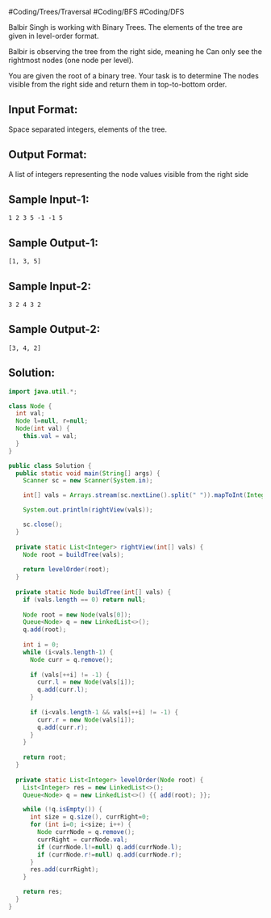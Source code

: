 #Coding/Trees/Traversal #Coding/BFS #Coding/DFS 

Balbir Singh is working with Binary Trees.
The elements of the tree are given in level-order format.

Balbir is observing the tree from the right side, meaning he 
Can only see the rightmost nodes (one node per level).

You are given the root of a binary tree. Your task is to determine 
The nodes visible from the right side and return them in top-to-bottom order.

Input Format:
-------------
Space separated integers, elements of the tree.

Output Format:
--------------
A list of integers representing the node values visible from the right side


Sample Input-1:
---------------
```
1 2 3 5 -1 -1 5
```

Sample Output-1:
----------------
```
[1, 3, 5]
```



Sample Input-2:
---------------
```
3 2 4 3 2
```

Sample Output-2:
----------------
```
[3, 4, 2]
```

## Solution:

```java
import java.util.*;

class Node {
  int val;
  Node l=null, r=null;
  Node(int val) {
    this.val = val;
  }
}

public class Solution {
  public static void main(String[] args) {
    Scanner sc = new Scanner(System.in);

    int[] vals = Arrays.stream(sc.nextLine().split(" ")).mapToInt(Integer::parseInt).toArray();

    System.out.println(rightView(vals));

    sc.close();
  }
    
  private static List<Integer> rightView(int[] vals) {
    Node root = buildTree(vals);
    
    return levelOrder(root);
  }
  
  private static Node buildTree(int[] vals) {
    if (vals.length == 0) return null;
    
    Node root = new Node(vals[0]);
    Queue<Node> q = new LinkedList<>();
    q.add(root);
    
    int i = 0;
    while (i<vals.length-1) {
      Node curr = q.remove();
      
      if (vals[++i] != -1) {
        curr.l = new Node(vals[i]);
        q.add(curr.l);
      }
      
      if (i<vals.length-1 && vals[++i] != -1) {
        curr.r = new Node(vals[i]);
        q.add(curr.r);
      }
    }
    
    return root;
  }
    
  private static List<Integer> levelOrder(Node root) {
    List<Integer> res = new LinkedList<>();
    Queue<Node> q = new LinkedList<>() {{ add(root); }};

    while (!q.isEmpty()) {
      int size = q.size(), currRight=0;
      for (int i=0; i<size; i++) {
        Node currNode = q.remove();
        currRight = currNode.val;
        if (currNode.l!=null) q.add(currNode.l);
        if (currNode.r!=null) q.add(currNode.r);
      }
      res.add(currRight);
    }

    return res;
  }
}
```